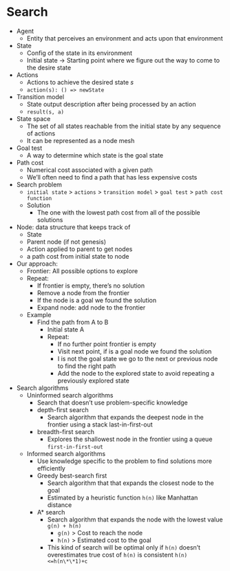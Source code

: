 # Search

-   Agent
    -   Entity that perceives an environment and acts upon that environment
-   State
    -   Config of the state in its environment
    -   Initial state -> Starting point where we figure out the way to come to the desire state
-   Actions
    -   Actions to achieve the desired state _s_
    -   `action(s): () => newState`
-   Transition model
    -   State output description after being processed by an action
    -   `result(s, a)`
-   State space
    -   The set of all states reachable from the initial state by any sequence of actions
    -   It can be represented as a node mesh
-   Goal test
    -   A way to determine which state is the goal state
-   Path cost
    -   Numerical cost associated with a given path
    -   We’ll often need to find a path that has less expensive costs
-   Search problem
    -   `initial state` > `actions` > `transition model` > `goal test` > `path cost function`
    -   Solution
        -   The one with the lowest path cost from all of the possible solutions
-   Node: data structure that keeps track of
    -   State
    -   Parent node (if not genesis)
    -   Action applied to parent to get nodes
    -   a path cost from initial state to node
-   Our approach:
    -   Frontier: All possible options to explore
    -   Repeat:
        -   If frontier is empty, there’s no solution
        -   Remove a node from the frontier
        -   If the node is a goal we found the solution
        -   Expand node: add node to the frontier
    -   Example
        -   Find the path from A to B
            -   Initial state A
            -   Repeat:
                -   If no further point frontier is empty
                -   Visit next point, if is a goal node we found the solution
                -   I is not the goal state we go to the next or previous node to find the right path
                -   Add the node to the explored state to avoid repeating a previously explored state
-   Search algorithms
    -   Uninformed search algorithms
        -   Search that doesn’t use problem-specific knowledge
        -   depth-first search
            -   Search algorithm that expands the deepest node in the frontier using a stack last-in-first-out
        -   breadth-first search
            -   Explores the shallowest node in the frontier using a queue `first-in-first-out`
    -   Informed search algorithms
        -   Use knowledge specific to the problem to find solutions more efficiently
        -   Greedy best-search first
            -   Search algorithm that that expands the closest node to the goal
            -   Estimated by a heuristic function `h(n)` like Manhattan distance
        -   A\* search
            -   Search algorithm that expands the node with the lowest value `g(n) + h(n)`
                -   `g(n)` > Cost to reach the node
                -   `h(n)` > Estimated cost to the goal
            -   This kind of search will be optimal only if `h(n)` doesn’t overestimates true cost of `h(n)` is consistent `h(n)<=h(n\*\*1)+c`
